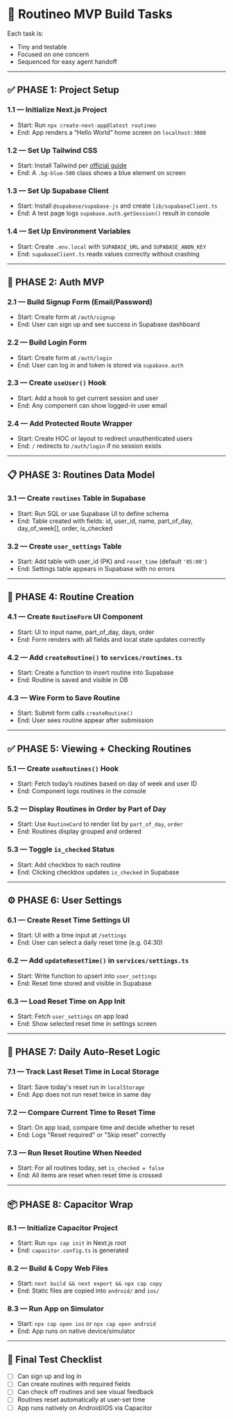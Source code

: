 # 🧠 Routineo MVP Build Tasks

Each task is:
- Tiny and testable
- Focused on one concern
- Sequenced for easy agent handoff

---

## ✅ PHASE 1: Project Setup

### 1.1 — Initialize Next.js Project
- Start: Run `npx create-next-app@latest routineo`
- End: App renders a “Hello World” home screen on `localhost:3000`

### 1.2 — Set Up Tailwind CSS
- Start: Install Tailwind per [official guide](https://tailwindcss.com/docs/guides/nextjs)
- End: A `.bg-blue-500` class shows a blue element on screen

### 1.3 — Set Up Supabase Client
- Start: Install `@supabase/supabase-js` and create `lib/supabaseClient.ts`
- End: A test page logs `supabase.auth.getSession()` result in console

### 1.4 — Set Up Environment Variables
- Start: Create `.env.local` with `SUPABASE_URL` and `SUPABASE_ANON_KEY`
- End: `supabaseClient.ts` reads values correctly without crashing

---

## 🔐 PHASE 2: Auth MVP

### 2.1 — Build Signup Form (Email/Password)
- Start: Create form at `/auth/signup`
- End: User can sign up and see success in Supabase dashboard

### 2.2 — Build Login Form
- Start: Create form at `/auth/login`
- End: User can log in and token is stored via `supabase.auth`

### 2.3 — Create `useUser()` Hook
- Start: Add a hook to get current session and user
- End: Any component can show logged-in user email

### 2.4 — Add Protected Route Wrapper
- Start: Create HOC or layout to redirect unauthenticated users
- End: `/` redirects to `/auth/login` if no session exists

---

## 📋 PHASE 3: Routines Data Model

### 3.1 — Create `routines` Table in Supabase
- Start: Run SQL or use Supabase UI to define schema
- End: Table created with fields: id, user_id, name, part_of_day, day_of_week[], order, is_checked

### 3.2 — Create `user_settings` Table
- Start: Add table with user_id (PK) and `reset_time` (default `'05:00'`)
- End: Settings table appears in Supabase with no errors

---

## 🧱 PHASE 4: Routine Creation

### 4.1 — Create `RoutineForm` UI Component
- Start: UI to input name, part_of_day, days, order
- End: Form renders with all fields and local state updates correctly

### 4.2 — Add `createRoutine()` to `services/routines.ts`
- Start: Create a function to insert routine into Supabase
- End: Routine is saved and visible in DB

### 4.3 — Wire Form to Save Routine
- Start: Submit form calls `createRoutine()`
- End: User sees routine appear after submission

---

## ✅ PHASE 5: Viewing + Checking Routines

### 5.1 — Create `useRoutines()` Hook
- Start: Fetch today’s routines based on day of week and user ID
- End: Component logs routines in the console

### 5.2 — Display Routines in Order by Part of Day
- Start: Use `RoutineCard` to render list by `part_of_day`, `order`
- End: Routines display grouped and ordered

### 5.3 — Toggle `is_checked` Status
- Start: Add checkbox to each routine
- End: Clicking checkbox updates `is_checked` in Supabase

---

## ⚙️ PHASE 6: User Settings

### 6.1 — Create Reset Time Settings UI
- Start: UI with a time input at `/settings`
- End: User can select a daily reset time (e.g. 04:30)

### 6.2 — Add `updateResetTime()` in `services/settings.ts`
- Start: Write function to upsert into `user_settings`
- End: Reset time stored and visible in Supabase

### 6.3 — Load Reset Time on App Init
- Start: Fetch `user_settings` on app load
- End: Show selected reset time in settings screen

---

## 🔄 PHASE 7: Daily Auto-Reset Logic

### 7.1 — Track Last Reset Time in Local Storage
- Start: Save today's reset run in `localStorage`
- End: App does not run reset twice in same day

### 7.2 — Compare Current Time to Reset Time
- Start: On app load, compare time and decide whether to reset
- End: Logs "Reset required" or "Skip reset" correctly

### 7.3 — Run Reset Routine When Needed
- Start: For all routines today, set `is_checked = false`
- End: All items are reset when reset time is crossed

---

## 📦 PHASE 8: Capacitor Wrap

### 8.1 — Initialize Capacitor Project
- Start: Run `npx cap init` in Next.js root
- End: `capacitor.config.ts` is generated

### 8.2 — Build & Copy Web Files
- Start: `next build && next export && npx cap copy`
- End: Static files are copied into `android/` and `ios/`

### 8.3 — Run App on Simulator
- Start: `npx cap open ios` or `npx cap open android`
- End: App runs on native device/simulator

---

## 🧪 Final Test Checklist

- [ ] Can sign up and log in
- [ ] Can create routines with required fields
- [ ] Can check off routines and see visual feedback
- [ ] Routines reset automatically at user-set time
- [ ] App runs natively on Android/iOS via Capacitor
